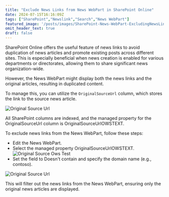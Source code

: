 ```yaml
---
title: "Exclude News Links from News WebPart in SharePoint Online"
date: 2024-07-15T16:16:09Z
tags: ["SharePoint","Newslink","Search","News WebPart"]
featured_image: '/posts/images/SharePoint-News-WebPart-ExcludingNewsLinks/ExcludeNewsLinkFromNewsWebpart.png'
omit_header_text: true
draft: false
---
```


SharePoint Online offers the useful feature of news links to avoid duplication of news articles and promote existing posts across different sites. This is especially beneficial when news creation is enabled for various departments or directorates, allowing them to share significant news organization-wide.

However, the News WebPart might display both the news links and the original articles, resulting in duplicated content.

To manage this, you can utilize the `OriginalSourceUrl` column, which stores the link to the source news article.

![Original Source Url](../images/SharePoint-News-WebPart-ExcludingNewsLinks/OriginalSourceUrl_Column.png)

All SharePoint columns are indexed, and the managed property for the OriginalSourceUrl column is OriginalSourceUrIOWSTEXT.

To exclude news links from the News WebPart, follow these steps:

* Edit the News WebPart.
* Select the managed property OriginalSourceUrIOWSTEXT.
![Original Source Ows Test](../images/SharePoint-News-WebPart-ExcludingNewsLinks/OriginalSourceUrlOWSText.png)
* Set the field to Doesn't contain and specify the domain name (e.g., contoso).

![Original Source Url](../images/SharePoint-News-WebPart-ExcludingNewsLinks/ExcludeNewsLinkFromNewsWebpart.png)

This will filter out the news links from the News WebPart, ensuring only the original news articles are displayed.
